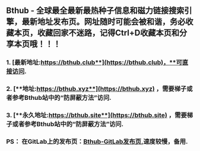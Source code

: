 ## **Bthub - 全球最全最新最热种子信息和磁力链接搜索引擎，最新地址发布页。网址随时可能会被和谐，务必收藏本页，收藏回家不迷路，记得Ctrl+D收藏本页和分享本页哦！！！**
### 1. [**最新地址:https://bthub.club**](https://bthub.club)，**可直接访问.**
### 2. [**地址:https://bthub.xyz**](https://bthub.xyz) **，需要梯子或者参考Bthub站中的“防屏蔽方法”访问.**
### 3. [**永久地址:https://bthub.site**](https://bthub.site) ，**需要梯子或者参考Bthub站中的“防屏蔽方法”访问.**

### PS： 在GitLab上的发布页：[**Bthub-GitLab发布页,**](https://gitlab.com/fwonggh/Bthub/-/blob/master/README.md)**速度较慢，备用.**
     


